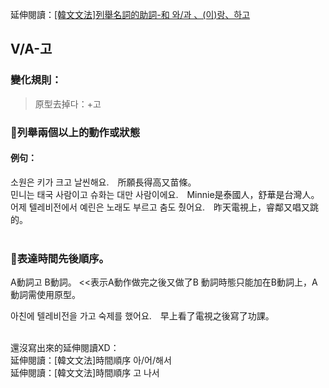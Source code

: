 <span class="small">延伸閱讀：<a href="/blog/post/8">[韓文文法]列舉名詞的助詞-和 와/과 、(이)랑、하고</a></span>

## V/A-고

### 變化規則：
> 原型去掉다：+고<br>

### 📌列舉兩個以上的動作或狀態

#### 例句：
소원은 키가 크<font class="highlight">고</font> 날씬해요.　所願長得高又苗條。<br>
민니는 태국 사람이<font class="highlight">고</font> 슈화는 대만 사람이에요.　Minnie是泰國人，舒華是台灣人。<br>
어제 텔레비전에서 예린은 노래도 부르<font class="highlight">고</font> 춤도 췄어요.　昨天電視上，睿鄰又唱又跳的。<br><br>

### 📌表達時間先後順序。
A動詞고 B動詞。  <<表示A動作做完之後又做了B
動詞時態只能加在B動詞上，A動詞需使用原型。

아친에 텔레비전을 가고 숙제를 했어요.　早上看了電視之後寫了功課。<br><br>

還沒寫出來的延伸閱讀XD：<br>
<span class="small">延伸閱讀：[韓文文法]時間順序 아/어/해서</span><br>
<span class="small">延伸閱讀：[韓文文法]時間順序 고 나서</span><br>
